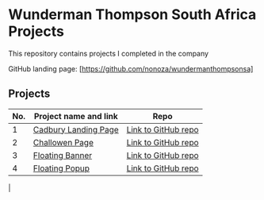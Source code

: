 # Wunderman Thompson South Africa Projects

This repository contains projects I completed in the company



GitHub landing page: [https://github.com/nonoza/wundermanthompsonsa]

## Projects

| No. | Project name and link                                                                             | Repo |
| --- | ------------------------------------------------------------------------------------------------- | ---- |
| 1   | [Cadbury Landing Page](https://nonoza.github.io/wundermanthompsonsa/cadbury-easter-landing-page/)         | [Link to GitHub repo](https://github.com/nonoza/wundermanthompsonsa/tree/main/cadbury-easter-landing-page) |
| 2   | [Challowen Page](https://nonoza.github.io/wundermanthompsonsa/challoween-page/)         | [Link to GitHub repo](https://github.com/nonoza/wundermanthompsonsa/tree/main/challoween-page) |
| 3   | [Floating Banner](https://nonoza.github.io/wundermanthompsonsa/purina-floating-banner/)| [Link to GitHub repo](https://github.com/nonoza/wundermanthompsonsa/tree/main/purina-floating-banner) |
| 4   | [Floating Popup](https://nonoza.github.io/wundermanthompsonsa/purina-one-popup/)| [Link to GitHub repo](https://github.com/nonoza/wundermanthompsonsa/tree/main/purina-one-popup) |
 |
